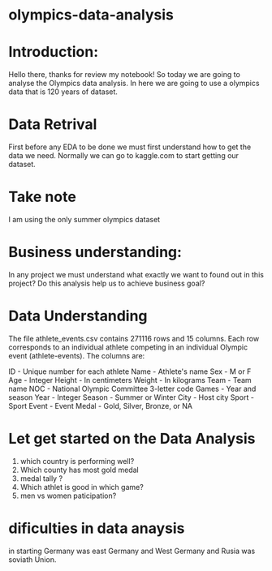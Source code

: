 # olympics-data-analysis

 # Introduction:

Hello there, thanks for review my notebook! So today we are going to analyse the Olympics data analysis. 
In here we are going to use a olympics data that is 120 years of dataset.

# Data Retrival 
First before any EDA to be done we must first understand how to get the data we need. Normally we can go to kaggle.com to start getting our dataset.

# Take note
I am using the only summer olympics dataset

# Business understanding:

In any project we must understand what exactly we want to found out in this project?
Do this analysis help us to achieve business goal?

# Data Understanding

The file athlete_events.csv contains 271116 rows and 15 columns. Each row corresponds to an individual athlete competing in an individual Olympic event (athlete-events). The columns are:

ID - Unique number for each athlete
Name - Athlete's name
Sex - M or F
Age - Integer
Height - In centimeters
Weight - In kilograms
Team - Team name
NOC - National Olympic Committee 3-letter code
Games - Year and season
Year - Integer
Season - Summer or Winter
City - Host city
Sport - Sport
Event - Event
Medal - Gold, Silver, Bronze, or NA


# Let get started on the Data Analysis
1. which country is performing well?
2. Which county has most gold medal
3. medal tally ?
4. Which athlet is good in which game?
5. men vs women paticipation?

# dificulties in data anaysis
in starting Germany was east Germany and West Germany and Rusia was soviath Union.
